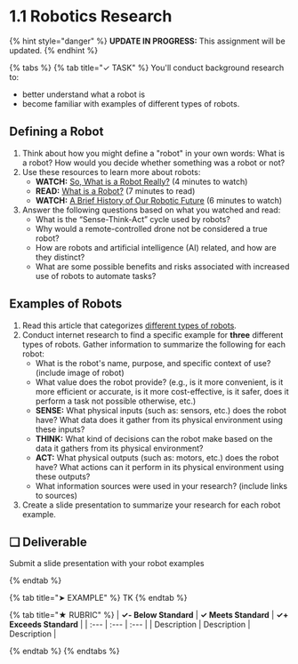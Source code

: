 # 1.1 Robotics Research

{% hint style="danger" %}
**UPDATE IN PROGRESS:** This assignment will be updated.
{% endhint %}

{% tabs %}
{% tab title="✓ TASK" %}
You'll conduct background research to:

* better understand what a robot is
* become familiar with examples of different types of robots.

## Defining a Robot

1. Think about how you might define a "robot" in your own words:  What is a robot? How would you decide whether something was a robot or not?
2. Use these resources to learn more about robots:
   * **WATCH:**  [So, What is a Robot Really?](https://video.wired.com/watch/hardwired-so-what-is-a-robot-really) \(4 minutes to watch\)
   * **READ:**  [What is a Robot?](https://robots.ieee.org/learn/) \(7 minutes to read\)
   * **WATCH:**  [A Brief History of Our Robotic Future](https://www.youtube.com/watch?v=nlrr5b1XWoY) \(6 minutes to watch\)
3. Answer the following questions based on what you watched and read:
   * What is the “Sense-Think-Act” cycle used by robots?
   * Why would a remote-controlled drone not be considered a true robot?
   * How are robots and artificial intelligence (AI) related, and how are they distinct?
   * What are some possible benefits and risks associated with increased use of robots to automate tasks?

## **Examples of Robots**

1. Read this article that categorizes [different types of robots](https://robots.ieee.org/learn/types-of-robots/).
2. Conduct internet research to find a specific example for **three** different types of robots. Gather information to summarize the following for each robot:
   * What is the robot's name, purpose, and specific context of use? (include image of robot)
   * What value does the robot provide? (e.g., is it more convenient, is it more efficient or accurate, is it more cost-effective, is it safer, does it perform a task not possible otherwise, etc.)
   * **SENSE:** What physical inputs (such as: sensors, etc.) does the robot have? What data does it gather from its physical environment using these inputs?
   * **THINK:** What kind of decisions can the robot make based on the data it gathers from its physical environment?
   * **ACT:** What physical outputs (such as: motors, etc.) does the robot have? What actions can it perform in its physical environment using these outputs?
   * What information sources were used in your research? (include links to sources)
3. Create a slide presentation to summarize your research for each robot example.

## **❏ Deliverable**

Submit a slide presentation with your robot examples

{% endtab %}

{% tab title="➤ EXAMPLE" %}
TK
{% endtab %}

{% tab title="★ RUBRIC" %}
| **✓- Below Standard** | **✓ Meets Standard** | **✓+ Exceeds Standard** |
| :--- | :--- | :--- |
| Description | Description | Description |

{% endtab %}
{% endtabs %}


